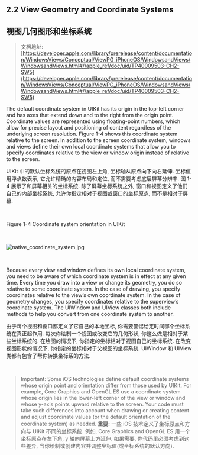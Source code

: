 ## 2.2 View Geometry and Coordinate Systems

## **视图几何图形和坐标系统**

>文档地址: [https://developer.apple.com/library/prerelease/content/documentation/WindowsViews/Conceptual/ViewPG_iPhoneOS/WindowsandViews/WindowsandViews.html#//apple_ref/doc/uid/TP40009503-CH2-SW5](https://developer.apple.com/library/prerelease/content/documentation/WindowsViews/Conceptual/ViewPG_iPhoneOS/WindowsandViews/WindowsandViews.html#//apple_ref/doc/uid/TP40009503-CH2-SW5)

The default coordinate system in UIKit has its origin in the top-left corner and has axes that extend down and to the right from the origin point. Coordinate values are represented using floating-point numbers, which allow for precise layout and positioning of content regardless of the underlying screen resolution. Figure 1-4 shows this coordinate system relative to the screen. In addition to the screen coordinate system, windows and views define their own local coordinate systems that allow you to specify coordinates relative to the view or window origin instead of relative to the screen.

UIKit 中的默认坐标系统的原点在视图左上角, 坐标轴从原点向下向右延伸. 坐标值用浮点数表示, 它允许精确的内容布局和定位, 而不需要考虑底层屏幕分辨率. 图 1-4 展示了和屏幕相关的坐标系统. 除了屏幕坐标系统之外, 窗口和视图定义了他们自己的内部坐标系统, 允许你指定相对于视图或窗口的坐标原点, 而不是相对于屏幕. 

</br>

Figure 1-4  Coordinate system orientation in UIKit

</br>

![native_coordinate_system.jpg](https://developer.apple.com/library/prerelease/content/documentation/WindowsViews/Conceptual/ViewPG_iPhoneOS/Art/native_coordinate_system.jpg)

</br>

Because every view and window defines its own local coordinate system, you need to be aware of which coordinate system is in effect at any given time. Every time you draw into a view or change its geometry, you do so relative to some coordinate system. In the case of drawing, you specify coordinates relative to the view’s own coordinate system. In the case of geometry changes, you specify coordinates relative to the superview’s coordinate system. The UIWindow and UIView classes both include methods to help you convert from one coordinate system to another.  

由于每个视图和窗口都定义了它自己的本地坐标, 你需要警惕给定时间哪个坐标系统在真正起作用. 每次你绘制一个视图或改变它的几何形状, 你这么做是相对于某些坐标系统的. 在绘图的情况下, 你指定的坐标相对于视图自己的坐标系统. 在改变视图形状的情况下, 你指定的坐标相对于父视图的坐标系统. UIWindow 和 UIView 类都有包含了帮你转换坐标系的方法. 

</br>

>Important: Some iOS technologies define default coordinate systems whose origin point and orientation differ from those used by UIKit. For example, Core Graphics and OpenGL ES use a coordinate system whose origin lies in the lower-left corner of the view or window and whose y-axis points upward relative to the screen. Your code must take such differences into account when drawing or creating content and adjust coordinate values (or the default orientation of the coordinate system) as needed.
>**重要:** 一些 iOS 技术定义了坐标原点和方向与 UIKit 不同的坐标系统. 例如, Core Graphics and OpenGL ES 用一个坐标原点在左下角, y 轴向屏幕上方延伸. 如果需要, 你代码里必须考虑到这些差异, 当你绘制或创建内容并调整坐标值(或坐标系统的默认方向).
>
</br>

